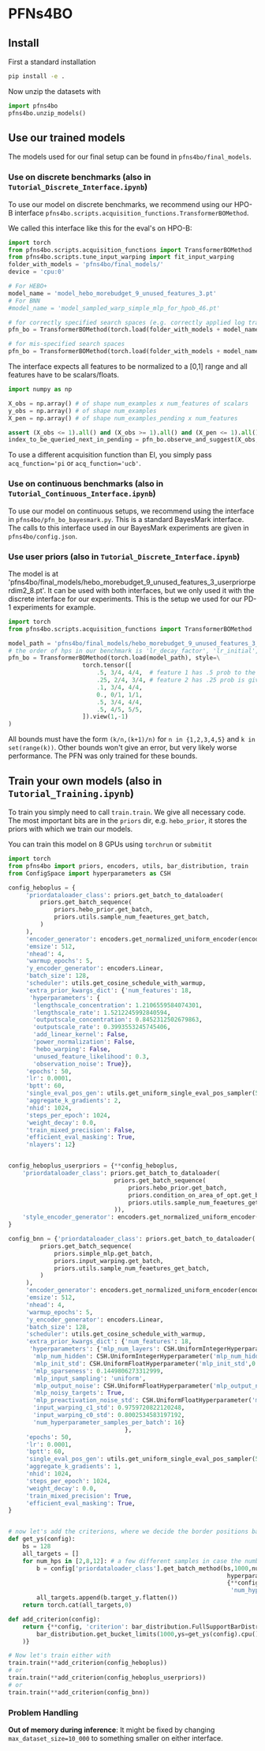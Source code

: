 # PFNs4BO


## Install
First a standard installation
```bash
pip install -e .
```
Now unzip the datasets with
```python
import pfns4bo
pfns4bo.unzip_models()
```


## Use our trained models
The models used for our final setup can be found in `pfns4bo/final_models`.


### Use on discrete benchmarks (also in `Tutorial_Discrete_Interface.ipynb`)
To use our model on discrete benchmarks, we recommend using our HPO-B interface `pfns4bo.scripts.acquisition_functions.TransformerBOMethod`.

We called this interface like this for the eval's on HPO-B:

```python
import torch
from pfns4bo.scripts.acquisition_functions import TransformerBOMethod
from pfns4bo.scripts.tune_input_warping import fit_input_warping
folder_with_models = 'pfns4bo/final_models/'
device = 'cpu:0'

# For HEBO+ 
model_name = 'model_hebo_morebudget_9_unused_features_3.pt'
# For BNN
#model_name = 'model_sampled_warp_simple_mlp_for_hpob_46.pt'

# for correctly specified search spaces (e.g. correctly applied log transformations)
pfn_bo = TransformerBOMethod(torch.load(folder_with_models + model_name), device=device)

# for mis-specified search spaces
pfn_bo = TransformerBOMethod(torch.load(folder_with_models + model_name), fit_encoder=fit_input_warping, device=device)
```
The interface expects all features to be normalized to a [0,1] range and all features have to be scalars/floats.
```python
import numpy as np

X_obs = np.array() # of shape num_examples x num_features of scalars
y_obs = np.array() # of shape num_examples
X_pen = np.array() # of shape num_examples_pending x num_features

assert (X_obs <= 1).all() and (X_obs >= 1).all() and (X_pen <= 1).all() and (X_pen >= 1).all()
index_to_be_queried_next_in_pending = pfn_bo.observe_and_suggest(X_obs, y_obs, X_pen, return_actual_ei=False)
```

To use a different acquisition function than EI, you simply pass `acq_function='pi` or `acq_function='ucb'`.

### Use on continuous benchmarks (also in `Tutorial_Continuous_Interface.ipynb`)
To use our model on continuous setups, we recommend using the interface in `pfns4bo/pfn_bo_bayesmark.py`.
This is a standard BayesMark interface.
The calls to this interface used in our BayesMark experiments are given in `pfns4bo/config.json`.


### Use user priors (also in `Tutorial_Discrete_Interface.ipynb`)
The model is at 'pfns4bo/final_models/hebo_morebudget_9_unused_features_3_userpriorperdim2_8.pt'.
It can be used with both interfaces, but we only used it with the discrete interface for our experiments.
This is the setup we used for our PD-1 experiments for example.
```python
import torch
from pfns4bo.scripts.acquisition_functions import TransformerBOMethod

model_path = 'pfns4bo/final_models/hebo_morebudget_9_unused_features_3_userpriorperdim2_8.pt'
# the order of hps in our benchmark is 'lr_decay_factor', 'lr_initial', 'lr_power', 'opt_momentum', 'epoch', 'activation'
pfn_bo = TransformerBOMethod(torch.load(model_path), style=\
                     torch.tensor([
                         .5, 3/4, 4/4,  # feature 1 has .5 prob to the prior where all max's lie in [.75,1.], 1-.5=.5 prob to the standard prior
                         .25, 2/4, 3/4, # feature 2 has .25 prob is given to the prior where all max's lie in [.5,.75]...
                         .1, 3/4, 4/4,
                         0., 0/1, 1/1,
                         .5, 3/4, 4/4,
                         .5, 4/5, 5/5,
                     ]).view(1,-1)
)
```
All bounds must have the form `(k/n,(k+1)/n)` for `n in {1,2,3,4,5}` and `k in set(range(k))`.
Other bounds won't give an error, but very likely worse performance.
The PFN was only trained for these bounds.


## Train your own models (also in `Tutorial_Training.ipynb`)
To train you simply need to call `train.train`.
We give all necessary code. The most important bits are in the `priors` dir, e.g. `hebo_prior`, it stores the priors
with which we train our models.

You can train this model on 8 GPUs using `torchrun` or `submitit`
```python
import torch
from pfns4bo import priors, encoders, utils, bar_distribution, train
from ConfigSpace import hyperparameters as CSH

config_heboplus = {
     'priordataloader_class': priors.get_batch_to_dataloader(
         priors.get_batch_sequence(
             priors.hebo_prior.get_batch,
             priors.utils.sample_num_feaetures_get_batch,
         )
     ),
     'encoder_generator': encoders.get_normalized_uniform_encoder(encoders.get_variable_num_features_encoder(encoders.Linear)),
     'emsize': 512,
     'nhead': 4,
     'warmup_epochs': 5,
     'y_encoder_generator': encoders.Linear,
     'batch_size': 128,
     'scheduler': utils.get_cosine_schedule_with_warmup,
     'extra_prior_kwargs_dict': {'num_features': 18,
      'hyperparameters': {
       'lengthscale_concentration': 1.2106559584074301,
       'lengthscale_rate': 1.5212245992840594,
       'outputscale_concentration': 0.8452312502679863,
       'outputscale_rate': 0.3993553245745406,
       'add_linear_kernel': False,
       'power_normalization': False,
       'hebo_warping': False,
       'unused_feature_likelihood': 0.3,
       'observation_noise': True}},
     'epochs': 50,
     'lr': 0.0001,
     'bptt': 60,
     'single_eval_pos_gen': utils.get_uniform_single_eval_pos_sampler(50, min_len=1), #<function utils.get_uniform_single_eval_pos_sampler.<locals>.<lambda>()>,
     'aggregate_k_gradients': 2,
     'nhid': 1024,
     'steps_per_epoch': 1024,
     'weight_decay': 0.0,
     'train_mixed_precision': False,
     'efficient_eval_masking': True,
     'nlayers': 12}


config_heboplus_userpriors = {**config_heboplus,
    'priordataloader_class': priors.get_batch_to_dataloader(
                              priors.get_batch_sequence(
                                  priors.hebo_prior.get_batch,
                                  priors.condition_on_area_of_opt.get_batch,
                                  priors.utils.sample_num_feaetures_get_batch
                              )),
    'style_encoder_generator': encoders.get_normalized_uniform_encoder(encoders.get_variable_num_features_encoder(encoders.Linear))
}

config_bnn = {'priordataloader_class': priors.get_batch_to_dataloader(
         priors.get_batch_sequence(
             priors.simple_mlp.get_batch,
             priors.input_warping.get_batch,
             priors.utils.sample_num_feaetures_get_batch,
         )
     ),
     'encoder_generator': encoders.get_normalized_uniform_encoder(encoders.get_variable_num_features_encoder(encoders.Linear)),
     'emsize': 512,
     'nhead': 4,
     'warmup_epochs': 5,
     'y_encoder_generator': encoders.Linear,
     'batch_size': 128,
     'scheduler': utils.get_cosine_schedule_with_warmup,
     'extra_prior_kwargs_dict': {'num_features': 18,
      'hyperparameters': {'mlp_num_layers': CSH.UniformIntegerHyperparameter('mlp_num_layers', 8, 15),
       'mlp_num_hidden': CSH.UniformIntegerHyperparameter('mlp_num_hidden', 36, 150),
       'mlp_init_std': CSH.UniformFloatHyperparameter('mlp_init_std',0.08896049884896237, 0.1928554813280186),
       'mlp_sparseness': 0.1449806273312999,
       'mlp_input_sampling': 'uniform',
       'mlp_output_noise': CSH.UniformFloatHyperparameter('mlp_output_noise', 0.00035983014290491186, 0.0013416342770574585),
       'mlp_noisy_targets': True,
       'mlp_preactivation_noise_std': CSH.UniformFloatHyperparameter('mlp_preactivation_noise_std',0.0003145707276259681, 0.0013753183831259406),
       'input_warping_c1_std': 0.9759720822120248,
       'input_warping_c0_std': 0.8002534583197192,
       'num_hyperparameter_samples_per_batch': 16}
                                 },
     'epochs': 50,
     'lr': 0.0001,
     'bptt': 60,
     'single_eval_pos_gen': utils.get_uniform_single_eval_pos_sampler(50, min_len=1), 
     'aggregate_k_gradients': 1,
     'nhid': 1024,
     'steps_per_epoch': 1024,
     'weight_decay': 0.0,
     'train_mixed_precision': True,
     'efficient_eval_masking': True,
}


# now let's add the criterions, where we decide the border positions based on the prior
def get_ys(config):
    bs = 128
    all_targets = []
    for num_hps in [2,8,12]: # a few different samples in case the number of features makes a difference in y dist
        b = config['priordataloader_class'].get_batch_method(bs,1000,num_hps,epoch=0,device='cuda:0',
                                                              hyperparameters=
                                                              {**config['extra_prior_kwargs_dict']['hyperparameters'],
                                                               'num_hyperparameter_samples_per_batch': -1,})
        all_targets.append(b.target_y.flatten())
    return torch.cat(all_targets,0)

def add_criterion(config):
    return {**config, 'criterion': bar_distribution.FullSupportBarDistribution(
        bar_distribution.get_bucket_limits(1000,ys=get_ys(config).cpu())
    )}

# Now let's train either with
train.train(**add_criterion(config_heboplus))
# or
train.train(**add_criterion(config_heboplus_userpriors))
# or
train.train(**add_criterion(config_bnn))
```

### Problem Handling
**Out of memory during inference**: It might be fixed by changing `max_dataset_size=10_000` to something smaller on either interface.
